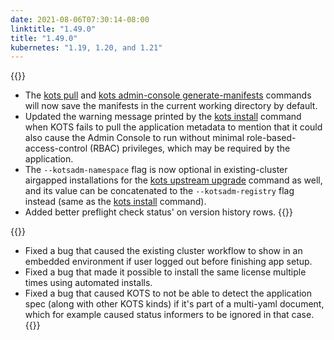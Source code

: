 ```yaml
---
date: 2021-08-06T07:30:14-08:00
linktitle: "1.49.0"
title: "1.49.0"
kubernetes: "1.19, 1.20, and 1.21"
---
```


{{<changes>}}
* The [kots pull](/kots-cli/pull/) and [kots admin-console generate-manifests](/kots-cli/admin-console/generate-manifests/) commands will now save the manifests in the current working directory by default.
* Updated the warning message printed by the [kots install](/kots-cli/install/) command when KOTS fails to pull the application metadata to mention that it could also cause the Admin Console to run without minimal role-based-access-control (RBAC) privileges, which may be required by the application.
* The `--kotsadm-namespace` flag is now optional in existing-cluster airgapped installations for the [kots upstream upgrade](/kots-cli/upstream/) command as well, and its value can be concatenated to the `--kotsadm-registry` flag instead (same as the [kots install](/kots-cli/install/) command).
* Added better preflight check status' on version history rows.
{{</changes>}}

{{<fixes>}}
* Fixed a bug that caused the existing cluster workflow to show in an embedded environment if user logged out before finishing app setup.
* Fixed a bug that made it possible to install the same license multiple times using automated installs.
* Fixed a bug that caused KOTS to not be able to detect the application spec (along with other KOTS kinds) if it's part of a multi-yaml document, which for example caused status informers to be ignored in that case.
{{</fixes>}}
